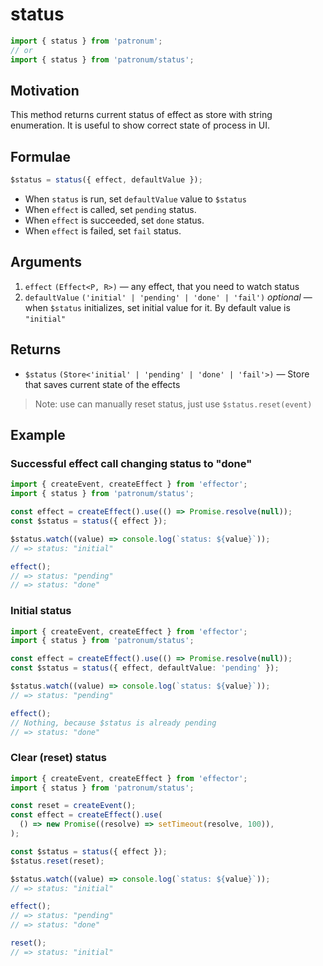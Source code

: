 # status

```ts
import { status } from 'patronum';
// or
import { status } from 'patronum/status';
```

## Motivation

This method returns current status of effect as store with string enumeration.
It is useful to show correct state of process in UI.

## Formulae

```ts
$status = status({ effect, defaultValue });
```

- When `status` is run, set `defaultValue` value to `$status`
- When `effect` is called, set `pending` status.
- When `effect` is succeeded, set `done` status.
- When `effect` is failed, set `fail` status.

## Arguments

1. `effect` `(Effect<P, R>)` — any effect, that you need to watch status
2. `defaultValue` `('initial' | 'pending' | 'done' | 'fail')` _optional_ — when `$status` initializes, set initial value for it. By default value is `"initial"`

## Returns

- `$status` `(Store<'initial' | 'pending' | 'done' | 'fail'>)` — Store that saves current state of the effects

> Note: use can manually reset status, just use `$status.reset(event)`

## Example

### Successful effect call changing status to "done"

```ts
import { createEvent, createEffect } from 'effector';
import { status } from 'patronum/status';

const effect = createEffect().use(() => Promise.resolve(null));
const $status = status({ effect });

$status.watch((value) => console.log(`status: ${value}`));
// => status: "initial"

effect();
// => status: "pending"
// => status: "done"
```

### Initial status

```ts
import { createEvent, createEffect } from 'effector';
import { status } from 'patronum/status';

const effect = createEffect().use(() => Promise.resolve(null));
const $status = status({ effect, defaultValue: 'pending' });

$status.watch((value) => console.log(`status: ${value}`));
// => status: "pending"

effect();
// Nothing, because $status is already pending
// => status: "done"
```

### Clear (reset) status

```ts
import { createEvent, createEffect } from 'effector';
import { status } from 'patronum/status';

const reset = createEvent();
const effect = createEffect().use(
  () => new Promise((resolve) => setTimeout(resolve, 100)),
);

const $status = status({ effect });
$status.reset(reset);

$status.watch((value) => console.log(`status: ${value}`));
// => status: "initial"

effect();
// => status: "pending"
// => status: "done"

reset();
// => status: "initial"
```
